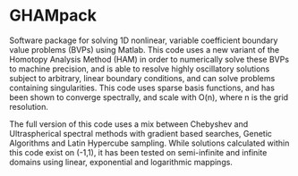 # GHAMpack

Software package for solving 1D nonlinear, variable coefficient boundary value problems (BVPs) using Matlab. This code uses a new variant of the Homotopy Analysis Method (HAM) in order to numerically solve these BVPs to machine precision, and is able to resolve highly oscillatory solutions subject to arbitrary, linear boundary conditions, and can solve problems containing singularities. This code uses sparse basis functions, and has been shown to converge spectrally, and scale with O(n), where n is the grid resolution. 

The full version of this code uses a mix between Chebyshev and Ultraspherical spectral methods with gradient based searches, Genetic Algorithms and Latin Hypercube sampling. While solutions calculated within this code exist on (-1,1), it has been tested on semi-infinite and infinite domains using linear, exponential and logarithmic mappings. 

